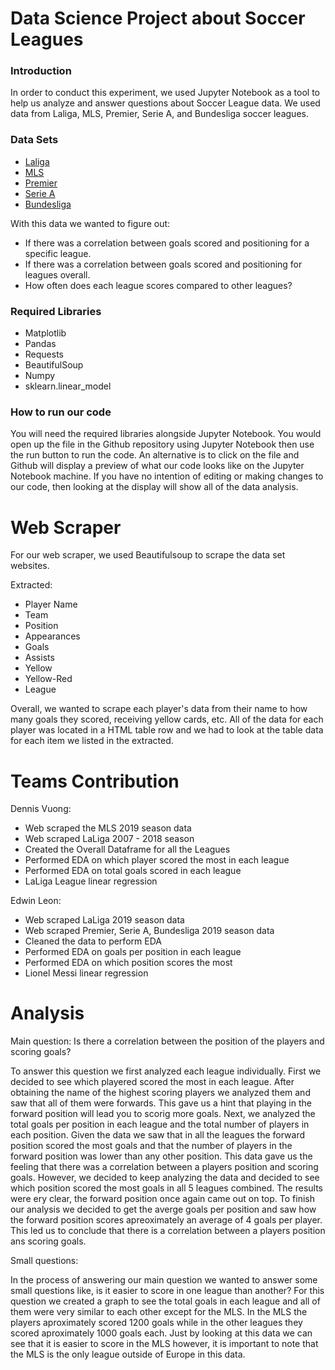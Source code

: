 # Data Science Project about Soccer Leagues

### Introduction
In order to conduct this experiment, we used Jupyter Notebook as a tool to help us analyze and answer questions about Soccer League data. We used data from Laliga, MLS, Premier, Serie A, and Bundesliga soccer leagues. 

### Data Sets
* [Laliga](https://www.statbunker.com/competitions/PlayerStandings?comp_id=622)
* [MLS](https://www.statbunker.com/competitions/PlayerStandings?comp_id=632)
* [Premier](https://www.statbunker.com/competitions/PlayerStandings?comp_id=614)
* [Serie A](https://www.statbunker.com/competitions/PlayerStandings?comp_id=623)
* [Bundesliga](https://www.statbunker.com/competitions/PlayerStandings?comp_id=620)

With this data we wanted to figure out:
* If there was a correlation between goals scored and positioning for a specific league.
* If there was a correlation between goals scored and positioning for leagues overall.
* How often does each league scores compared to other leagues?

### Required Libraries
* Matplotlib
* Pandas
* Requests
* BeautifulSoup
* Numpy
* sklearn.linear_model

### How to run our code
You will need the required libraries alongside Jupyter Notebook. You would open up the file in the Github repository using Jupyter Notebook then use the run button to run the code. An alternative is to click on the file and Github will display a preview of what our code looks like on the Jupyter Notebook machine. If you have no intention of editing or making changes to our code, then looking at the display will show all of the data analysis.

# Web Scraper
For our web scraper, we used Beautifulsoup to scrape the data set websites. 

Extracted:
* Player Name
* Team
* Position
* Appearances
* Goals
* Assists
* Yellow 
* Yellow-Red
* League

Overall, we wanted to scrape each player's data from their name to how many goals they scored, receiving yellow cards, etc. All of the data for each player was located in a HTML table row and we had to look at the table data for each item we listed in the extracted.

# Teams Contribution
Dennis Vuong:
* Web scraped the MLS 2019 season data
* Web scraped LaLiga 2007 - 2018 season
* Created the Overall Dataframe for all the Leagues
* Performed EDA on which player scored the most in each league
* Performed EDA on total goals scored in each league
* LaLiga League linear regression

Edwin Leon:
* Web scraped LaLiga 2019 season data
* Web scraped Premier, Serie A, Bundesliga 2019 season data
* Cleaned the data to perform EDA
* Performed EDA on goals per position in each league
* Performed EDA on which position scores the most
* Lionel Messi linear regression 

# Analysis
Main question: Is there a correlation between the position of the players and scoring goals?

To answer this question we first analyzed each league individually. First we decided to see which playered scored the most in each league. After obtaining the name of the highest scoring players we analyzed them and saw that all of them were forwards. This gave us a hint that playing in the forward position will lead you to scorig more goals. Next, we analyzed the total goals per position in each league and the total number of players in each position. Given the data we saw that in all the leagues the forward position scored the most goals and that the number of players in the forward position was lower than any other position. This data gave us the feeling that there was a correlation between a players position and scoring goals. However, we decided to keep analyzing the data and decided to see which position scored the most goals in all 5 leagues combined. The results were ery clear, the forward position once again came out on top. To finish our analysis we decided to get the averge goals per position and saw how the forward position scores apreoximately an average of 4 goals per player. This led us to conclude that there is a correlation between a players position ans scoring goals.

Small questions: 

In the process of answering our main question we wanted to answer some small questions like, is it easier to score in one league than another? For this question we created a graph to see the total goals in each league and all of them were very similar to each other except for the MLS. In the MLS the players aproximately scored 1200 goals while in the other leagues they scored aproximately 1000 goals each. Just by looking at this data we can see that it is easier to score in the MLS however, it is important to note that the MLS is the only league outside of Europe in this data.


